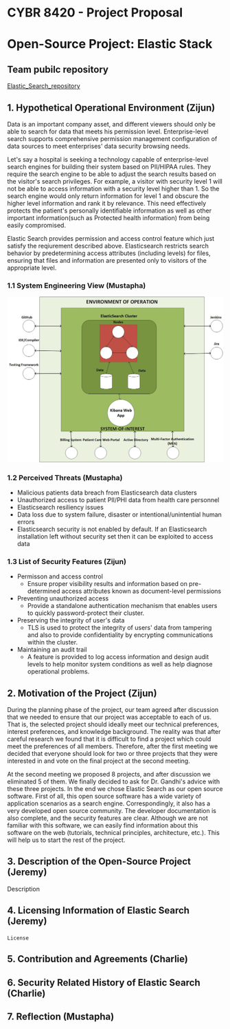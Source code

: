 # CYBR 8420 - Project Proposal
# Open-Source Project: Elastic Stack  
## Team pubilc repository
[Elastic_Search_repository](https://github.com/zijunmei/Software_Assurance)

## 1. Hypothetical Operational Environment (Zijun)

Data is an important company asset, and different viewers should only be able to search for data that meets his permission level. Enterprise-level search supports comprehensive permission management configuration of data sources to meet enterprises' data security browsing needs.  

Let's say a hospital is seeking a technology capable of enterprise-level search engines for building their system based on PII/HIPAA rules. They require the search engine to be able to adjust the search results based on the visitor's search privileges. For example, a visitor with security level 1 will not be able to access information with a security level higher than 1. So the search engine would only return information for level 1 and obscure the higher level information and rank it by relevance. This need effectively protects the patient's personally identifiable information as well as other important information(such as Protected health information) from being easily compromised.  

Elastic Search provides permission and access control feature which just satisfy the reqiurement described above. Elasticsearch restricts search behavior by predetermining access attributes (including levels) for files, ensuring that files and information are presented only to visitors of the appropriate level.

### 1.1 System Engineering View (Mustapha) 
  ![System Engineering View](images/SystemEngineeringView.jpg "System Engineering View") 
    
### 1.2 Perceived Threats (Mustapha)
- Malicious patients data breach from Elasticsearch data clusters
- Unauthorized access to patient PII/PHI data from health care personnel
- Elasticsearch resiliency issues
- Data loss due to system failure, disaster or intentional/unintential human errors
- Elasticsearch security is not enabled by default. If an Elasticsearch installation left without security set then it can be exploited to access data 
  
### 1.3 List of Security Features (Zijun)
- Permisson and access control
    - Ensure proper visibility results and information based on pre-determined access attributes known as document-level permissions
- Preventing unauthorized access
    - Provide a standalone authentication mechanism that enables users to quickly password-protect their cluster.
- Preserving the integrity of user's data
    - TLS is used to protect the integrity of users' data from tampering and also to provide confidentiality by encrypting communications within the cluster.
- Maintaining an audit trail
    - A feature is provided to log access information and design audit levels to help monitor system conditions as well as help diagnose operational problems.

  

## 2. Motivation of the Project (Zijun)
During the planning phase of the project, our team agreed after discussion that we needed to ensure that our project was acceptable to each of us. That is, the selected project should ideally meet our technical preferences, interest preferences, and knowledge background. The reality was that after careful research we found that it is difficult to find a project which could meet the preferences of all members. Therefore, after the first meeting we decided that everyone should look for two or three projects that they were interested in and vote on the final project at the second meeting.

At the second meeting we proposed 8 projects, and after discussion we eliminated 5 of them. We finally decided to ask for Dr. Gandhi's advice with these three projects. In the end we chose Elastic Search as our open source software. First of all, this open source software has a wide variety of application scenarios as a search engine. Correspondingly, it also has a very developed open source community. The developer documentation is also complete, and the security features are clear. Although we are not familiar with this software, we can easily find information about this software on the web (tutorials, technical principles, architecture, etc.). This will help us to start the rest of the project.

## 3. Description of the Open-Source Project (Jeremy)

Description

## 4. Licensing Information of Elastic Search (Jeremy)
    
    License 
    
## 5. Contribution and Agreements (Charlie)

## 6. Security Related History of Elastic Search (Charlie)
  
## 7. Reflection (Mustapha)
  
    
